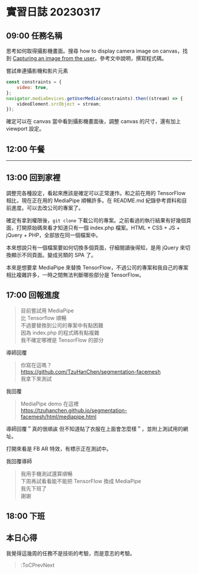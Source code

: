 # 實習日誌 20230317

## 09:00 任務名稱

思考如何取得攝影機畫面。搜尋 how to display camera image on canvas，找到 [Capturing an image from the user](https://web.dev/media-capturing-images/)。參考文中說明，撰寫程式碼。

嘗試串連攝影機和影片元素

```js
const constraints = {
	video: true,
};
navigator.mediaDevices.getUserMedia(constraints).then((stream) => {
	videoElement.srcObject = stream;
});
```

確定可以在 canvas 當中看到攝影機畫面後，調整 canvas 的尺寸，還有加上 viewport 設定。

## 12:00 午餐
---

## 13:00 回到家裡

調整完各種設定，看起來應該是確定可以正常運作。和之前在用的 TensorFlow 相比，現在正在用的 MediaPipe 順暢許多。在 README.md 紀錄參考資料和目前進度。可以去改公司的專案了。

確定有拿到權限後，`git clone` 下載公司的專案。之前看過的執行結果有好幾個頁面，打開原始碼來看才知道只有一個 index.php 檔案。HTML + CSS + JS + jQuery + PHP，全部放在同一個檔案中。

本來想說只有一個檔案要如何切換多個頁面，仔細閱讀後得知，是用 jQuery 來切換顯示不同頁面。變成另類的 SPA 了。

本來是想要拿 MediaPipe 來替換 TensorFlow，不過公司的專案和我自己的專案相比複雜許多，一時之間無法判斷哪些部分是 TensorFlow。

## 17:00 回報進度

> 目前嘗試用 MediaPipe  
> 比 Tensorflow 順暢  
> 不過要替換到公司的專案中有點困難  
> 因為 index.php 的程式碼有點複雜  
> 我不確定哪裡是 TensorFlow 的部分

導師回覆

> 你寫在這嗎？  
> https://github.com/TzuHanChen/segmentation-facemesh  
> 我拿下來測試

我回覆

> MediaPipe demo 在這裡  
> https://tzuhanchen.github.io/segmentation-facemesh/html/mediapipe.html

導師回覆＂真的很順誒 但不知道貼了衣服在上面會怎麼樣＂，並附上測試用的網址。

打開來看是 FB AR 特效，有標示正在測試中。

我回覆導師

> 我用手機測試還算順暢  
> 下周再試看看能不能把 TensorFlow 換成 MediaPipe  
> 我先下班了  
> 謝謝

## 18:00 下班

## 本日心得

我覺得這幾周的任務不是技術的考驗，而是意志的考驗。

> :ToCPrevNext